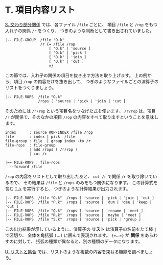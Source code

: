 # T. 項目内容リスト


[S. 交わり部分関係][S] では、各ファイル `/file` ごとに、
項目 `/file` と `/rop` をもつ入れ子の関係 `/r` をつくり、
つぎのような判断として書き出されていました。

~~~~~~~~~~~~~~~~~~~~~~~~~~~~~~~~~~~~~~~~~~~~ { .koshu .output }
|-- FILE-GROUP  /file "O.k"
                /r {= /file /rop
                    [ "O.k" | 'source ]
                    [ "O.k" | 'pick ]
                    [ "O.k" | 'join ]
                    [ "O.k" | 'cut ]
                    =}
~~~~~~~~~~~~~~~~~~~~~~~~~~~~~~~~~~~~~~~~~~~~~~~~~~~~~~~~~~~~~~~

この節では、入れ子の関係の項目を抜き出す方法を取り上げます。
上の例から、項目 `/rop` の内容だけを抜き出して、
つぎのようなファイルごとの演算子のリストをつくりましょう。

~~~~~~~~~~~~~~~~~~~~~~~~~~~~~~~~~~~~~~~~~~~~ { .koshu .output }
|-- FILE-ROPS  /file "O.k"
               /rops [ 'source | 'pick | 'join | 'cut ]
~~~~~~~~~~~~~~~~~~~~~~~~~~~~~~~~~~~~~~~~~~~~~~~~~~~~~~~~~~~~~~~

そのためには `/r/rop` という項目名をつなげた式を使います。
`/r/rop` は、項目 `/r` が関係で、そのなかの項目 `/rop`
の内容をすべて取り出すということを意味します。

~~~~~~~~~~~~~~~~~~~~~~~~~~~~~~~~~~~~~~~~~~~~ { .koshu .input }
index      : source ROP-INDEX /file /rop
file       : index | pick  /file
file-group : file  | group index -to /r
file-rops  : file-group
           | add /rops ( /r/rop )
           | cut /r

|== FILE-ROPS : file-rops
  --forward /file
~~~~~~~~~~~~~~~~~~~~~~~~~~~~~~~~~~~~~~~~~~~~~~~~~~~~~~~~~~~~~~~

`/rop` の内容をリストとして取り出したあと、
`cut /r` で関係 `/r` を取り除いているので、
その結果は `/file` と `/rops` のみをもつ関係になります。
この計算式を含む [`T.k`][T.k] を実行すると、
つぎのような計算結果が出力されます。

~~~~~~~~~~~~~~~~~~~~~~~~~~~~~~~~~~~~~~~~~~~~ { .koshu .output }
|-- FILE-ROPS  /file "O.k"  /rops [ 'source | 'pick | 'join | 'cut ]
|-- FILE-ROPS  /file "P.k"  /rops [ 'source | 'dum | 'dee | 'keep | 'cut ]
|-- FILE-ROPS  /file "Q.k"  /rops [ 'source | 'rename | 'meet ]
|-- FILE-ROPS  /file "R.k"  /rops [ 'source | 'maybe | 'meet ]
|-- FILE-ROPS  /file "S.k"  /rops [ 'source | 'pick | 'group ]
~~~~~~~~~~~~~~~~~~~~~~~~~~~~~~~~~~~~~~~~~~~~~~~~~~~~~~~~~~~~~~~

この出力結果が示しているように、演算子の **リスト**
は演算子の名前をたて棒 `|` で区切り、
全体を角括弧 `[`...`]` に囲んで表現されます。
`{=`...`=}` が **関係** をあらわすのに対して、
括弧の種類が異なると、別の種類のデータになります。

[U. リストと集合][U] では、リストのような複数の内容を束ねる機能を調べましょう。


[S]:     ../S
[T.k]:   T.k
[U]:     ../U

